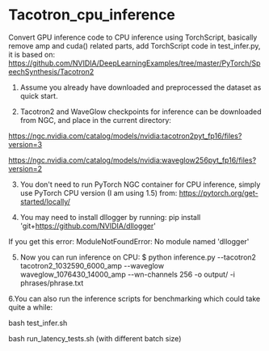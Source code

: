 # Tacotron_cpu_inference
Convert GPU inference code to CPU inference using TorchScript, basically remove amp and cuda() related parts, add TorchScript code in test_infer.py, it is based on: https://github.com/NVIDIA/DeepLearningExamples/tree/master/PyTorch/SpeechSynthesis/Tacotron2

1. Assume you already have downloaded and preprocessed the dataset as quick start. 

2. Tacotron2 and WaveGlow checkpoints for inference can be downloaded from NGC, and place in the current directory:

 https://ngc.nvidia.com/catalog/models/nvidia:tacotron2pyt_fp16/files?version=3 
 
 https://ngc.nvidia.com/catalog/models/nvidia:waveglow256pyt_fp16/files?version=2
 
3. You don't need to run PyTorch NGC container for CPU inference, simply use PyTorch CPU version (I am using 1.5) from: https://pytorch.org/get-started/locally/

4. You may need to install dllogger by running: pip install 'git+https://github.com/NVIDIA/dllogger'   

If you get this error: ModuleNotFoundError: No module named 'dllogger'

5. Now you can run inference on CPU: $ python inference.py --tacotron2 tacotron2_1032590_6000_amp --waveglow waveglow_1076430_14000_amp --wn-channels 256 -o output/ -i phrases/phrase.txt

6.You can also run the inference scripts for benchmarking which could take quite a while:

bash test_infer.sh 

bash run_latency_tests.sh (with different batch size)
